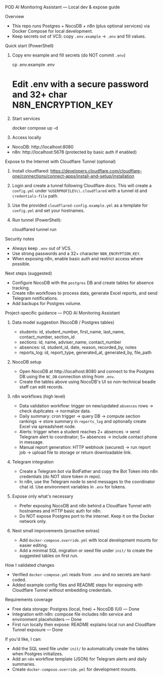 POD AI Monitoring Assistant — Local dev & expose guide

Overview
- This repo runs Postgres + NocoDB + n8n (plus optional services) via Docker Compose for local development.
- Keep secrets out of VCS: copy `.env.example` → `.env` and fill values.

Quick start (PowerShell)
1. Copy env example and fill secrets (do NOT commit `.env`)

   cp .env.example .env
   # Edit .env with a secure password and 32+ char N8N_ENCRYPTION_KEY

2. Start services

   docker compose up -d

3. Access locally
- NocoDB: http://localhost:8080
- n8n: http://localhost:5678 (protected by basic auth if enabled)

Expose to the Internet with Cloudflare Tunnel (optional)
1. Install cloudflared: https://developers.cloudflare.com/cloudflare-one/connections/connect-apps/install-and-setup/installation
2. Login and create a tunnel following Cloudflare docs. This will create a `config.yml` under `%USERPROFILE%\\.cloudflared` with a tunnel id and `credentials-file` path.
3. Use the provided `cloudflared-config.example.yml` as a template for `config.yml` and set your hostnames.
4. Run tunnel (PowerShell):

   cloudflared tunnel run <TUNNEL-NAME>

Security notes
- Always keep `.env` out of VCS.
- Use strong passwords and a 32+ character `N8N_ENCRYPTION_KEY`.
- When exposing n8n, enable basic auth and restrict access where possible.

Next steps (suggested)
- Configure NocoDB with the `postgres` DB and create tables for absence tracking.
- Create n8n workflows to process data, generate Excel reports, and send Telegram notifications.
- Add backups for Postgres volume.

Project-specific guidance — POD AI Monitoring Assistant

1) Data model suggestion (NocoDB / Postgres tables)
   - students: id, student_number, first_name, last_name, contact_number, section_id
   - sections: id, name, adviser_name, contact_number
   - absences: id, student_id, date, reason, recorded_by, notes
   - reports_log: id, report_type, generated_at, generated_by, file_path

2) NocoDB setup
   - Open NocoDB at http://localhost:8080 and connect to the Postgres DB using the `NC_DB` connection string from `.env`.
   - Create the tables above using NocoDB's UI so non-technical beadle staff can edit records.

3) n8n workflows (high level)
   - Data validation workflow: trigger on new/updated `absences` rows -> check duplicates -> normalize data.
   - Daily summary: cron trigger -> query DB -> compute section rankings -> store summary in `reports_log` and optionally create Excel via spreadsheet node.
   - Alerts: trigger when a student reaches 2+ absences -> send Telegram alert to coordinator; 5+ absences -> include contact phone in message.
   - Manual report generation: HTTP webhook (secured) -> run report job -> upload file to storage or return downloadable link.

4) Telegram integration
   - Create a Telegram bot via BotFather and copy the Bot Token into n8n credentials (do NOT store token in repo).
   - In n8n, use the Telegram node to send messages to the coordinator chat id. Use environment variables in `.env` for tokens.

5) Expose only what's necessary
   - Prefer exposing NocoDB and n8n behind a Cloudflare Tunnel with hostnames and HTTP basic auth for n8n.
   - Do NOT expose Postgres port to the internet. Keep it on the Docker network only.

6) Next small improvements (proactive extras)
   - Add `docker-compose.override.yml` with local development mounts for easier editing.
   - Add a minimal SQL migration or seed file under `init/` to create the suggested tables on first run.

How I validated changes
 - Verified `docker-compose.yml` reads from `.env` and no secrets are hard-coded.
 - Added example config files and README steps for exposing with Cloudflare Tunnel without embedding credentials.

Requirements coverage
 - Free data storage: Postgres (local, free) + NocoDB (UI) — Done
 - Integration with n8n: compose file includes n8n service and environment placeholders — Done
 - First run locally then expose: README explains local run and Cloudflare Tunnel exposure — Done

If you'd like, I can:
 - Add the SQL seed file under `init/` to automatically create the tables when Postgres initializes.
 - Add an `n8n` workflow template (JSON) for Telegram alerts and daily summaries.
 - Create `docker-compose.override.yml` for development mounts.
